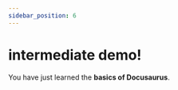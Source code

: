 ```yaml
---
sidebar_position: 6
---
```


# intermediate demo!

You have just learned the **basics of Docusaurus**.

